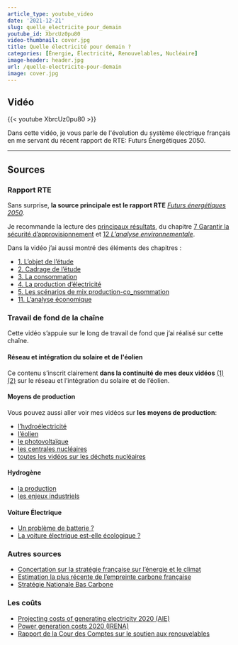 ```yaml
---
article_type: youtube_video
date: '2021-12-21'
slug: quelle_electricite_pour_demain
youtube_id: XbrcUz0pu80
video-thumbnail: cover.jpg
title: Quelle électricité pour demain ?
categories: [Énergie, Électricité, Renouvelables, Nucléaire]
image-header: header.jpg
url: /quelle-electricite-pour-demain
image: cover.jpg
---
```


## Vidéo

{{< youtube XbrcUz0pu80 >}}

Dans cette vidéo, je vous parle de l'évolution du système électrique
français en me servant du récent rapport de RTE: Futurs Énergétiques
2050.


<hr>

## Sources 

### Rapport RTE

Sans surprise, __la source principale est le rapport RTE__ [_Futurs
énergétiques
2050_](https://www.rte-france.com/analyses-tendances-et-prospectives/bilan-previsionnel-2050-futurs-energetiques).

Je recommande la lecture des [principaux
résultats](https://assets.rte-france.com/prod/public/2021-12/Futurs-Energetiques-2050-principaux-resultats.pdf),
du chapitre [7 Garantir la sécurité
d’approvisionnement](https://assets.rte-france.com/prod/public/2021-12/BP2050_rapport-complet_chapitre7_securite-approvisionnement.pdf)
et [12 _L’analyse
environnementale_](https://assets.rte-france.com/prod/public/2021-12/BP2050_rapport-complet_chapitre12_analyse-environnementale.pdf).

Dans la vidéo j’ai aussi montré des éléments des chapitres :

- [1. L’objet de l’étude](https://assets.rte-france.com/prod/public/2021-11/BP2050_rapport-complet_chapitre1_objet-etude.pdf)
- [2. Cadrage de l’étude](https://assets.rte-france.com/prod/public/2021-11/BP2050_rapport-complet_chapitre2_cadrage-etude.pdf)
- [3. La consommation](https://assets.rte-france.com/prod/public/2021-12/BP2050_rapport-complet_chapitre3_consommation.pdf)
- [4. La production d’électricité](https://assets.rte-france.com/prod/public/2021-12/BP2050_rapport-complet_chapitre4_production-electricite.pdf)
- [5. Les scénarios de mix production-co_nsommation](https://www.rte-france.com/analyses-tendances-et-prospectives/bilan-previsionnel-2050-futurs-energetiques)
- [11. L’analyse économique](https://assets.rte-france.com/prod/public/2021-11/BP2050_rapport-complet_chapitre11_analyse-economique.pdf)

### Travail de fond de la chaîne

Cette vidéo s’appuie sur le long de travail de fond que j’ai réalisé sur cette chaîne.

#### Réseau et intégration du solaire et de l'éolien

Ce contenu s’inscrit clairement __dans la continuité de mes deux vidéos__
[(1)](https://www.youtube.com/watch?v=m5zl8NWMfWE) [(2)](https://www.youtube.com/watch?v=uXrhrIw-mwk) sur le réseau et l’intégration du solaire et de l’éolien.

#### Moyens de production
  
Vous pouvez aussi aller voir mes vidéos sur __les moyens de production__: 
- [l’hydroélectricité](https://www.youtube.com/watch?v=71EopUDDJ04)
- [l’éolien](https://www.youtube.com/watch?v=wXqIZxV6VHE)
- [le photovoltaïque](https://www.youtube.com/watch?v=hESxYif5pdI)
- [les centrales nucléaires](https://www.youtube.com/watch?v=HMystmGbctw)
- [toutes les vidéos sur les déchets nucléaires](https://www.youtube.com/watch?v=p0zX8eUW_jQ&list=PLhgpBc0hGjSvCZ4Uo9mE1XTc7aSa4NRLE)

#### Hydrogène

- [la production](https://www.youtube.com/watch?v=_sqYx8K_m9c)
- [les enjeux industriels](https://www.youtube.com/watch?v=NB9We5wwGPo)

#### Voiture Électrique

- [Un problème de batterie ?](https://www.youtube.com/watch?v=xVroWRO0duI)
- [La voiture électrique est-elle écologique ?](https://www.youtube.com/watch?v=zjaUqUozwdc)
  
### Autres sources

- [Concertation sur la stratégie française sur l’énergie et le climat](https://concertation-strategie-energie-climat.gouv.fr/)  
- [Estimation la plus récente de l’empreinte carbone française](https://www.statistiques.developpement-durable.gouv.fr/estimation-de-lempreinte-carbone-de-1995-2020)
- [Stratégie Nationale Bas
Carbone](https://www.ecologie.gouv.fr/strategie-nationale-bas-carbone-snbc)  

### Les coûts

- [Projecting costs of generating electricity 2020
(AIE)](https://iea.blob.core.windows.net/assets/ae17da3d-e8a5-4163-a3ec-2e6fb0b5677d/Projected-Costs-of-Generating-Electricity-2020.pdf)  
- [Power generation costs 2020
(IRENA)](https://www.irena.org/-/media/Files/IRENA/Agency/Publication/2021/Jun/IRENA_Power_Generation_Costs_2020.pdf)  
- [Rapport de la Cour des Comptes sur le soutien aux
renouvelables](https://www.ccomptes.fr/sites/default/files/2018-04/20180418-rapport-soutien-energies-renouvelables.pdf)
